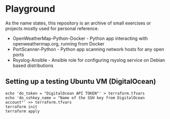 Playground
==========

As the name states, this repository is an archive of small exercises or projects mostly used for personal reference.

* OpenWeatherMap-Python-Docker - Python app interacting with openweathermap.org, running from Docker
* PortScanner-Python - Python app scanning network hosts for any open ports
* Rsyslog-Ansible - Ansible role for configuring rsyslog service on Debian based distributions

Setting up a testing Ubuntu VM (DigitalOcean)
---------------------------------------------

	echo 'do_token = "DigitalOcean API TOKEN"' > terraform.tfvars
	echo 'do_sshkey_name = "Name of the SSH key from DigitalOcean account"' >> terraform.tfvars
	terraform init
	terraform apply
